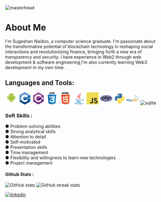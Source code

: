 <img src="https://media.tenor.com/3bTxZ4HdrysAAAAC/pixels-neon.gif" alt="masterhead" width="1000" height="350">
<h1>About Me</h1>

I'm Sugeshan Naidoo, a computer science graduate. I'm passionate about the transformative potential of blockchain technology in reshaping social interactions and revolutionizing finance, bringing forth a new era of transparency and security.
I have experience in Web2 through web development & software engineering,I'm also currently learning Web3 development in my own time.

<h2 align="left">Languages and Tools:</h2>
<p align="left"> <img src="https://raw.githubusercontent.com/devicons/devicon/master/icons/android/android-original-wordmark.svg" alt="android" width="40" height="40"/>
<img src="https://raw.githubusercontent.com/devicons/devicon/master/icons/cplusplus/cplusplus-original.svg" alt="cplusplus" width="40" height="40"/>
<img src="https://raw.githubusercontent.com/devicons/devicon/master/icons/csharp/csharp-original.svg" alt="csharp" width="40" height="40"/>
<img src="https://raw.githubusercontent.com/devicons/devicon/master/icons/css3/css3-original-wordmark.svg" alt="css3" width="40" height="40"/>
<img src="https://raw.githubusercontent.com/devicons/devicon/master/icons/html5/html5-original-wordmark.svg" alt="html5" width="40" height="40"/>
<img src="https://raw.githubusercontent.com/devicons/devicon/master/icons/java/java-original.svg" alt="java" width="40" height="40"/>
<img src="https://raw.githubusercontent.com/devicons/devicon/master/icons/javascript/javascript-original.svg" alt="javascript" width="40" height="40"/>
<img src="https://raw.githubusercontent.com/devicons/devicon/master/icons/php/php-original.svg" alt="php" width="40" height="40"/>
<img src="https://raw.githubusercontent.com/devicons/devicon/master/icons/python/python-original.svg" alt="python" width="40" height="40"/>
<img src="https://raw.githubusercontent.com/devicons/devicon/master/icons/mysql/mysql-original-wordmark.svg" alt="mysql" width="40" height="40"/>
<img src="https://www.vectorlogo.zone/logos/sqlite/sqlite-icon.svg" alt="sqlite" width="40" height="40"/></p>

<h3>Soft Skills :</h3>
● Problem-solving abilities <br>
● Strong analytical skills <br>
● Attention to detail <br>
● Self-motivated <br>
● Presentation skills <br>
● Time management <br>
● Flexibility and willingness to learn new technologies <br>
● Project management

<h4>Github Stats :</h4>

![GitHub stats](https://github-readme-stats.vercel.app/api?username=SugeshanNaidoo&show_icons=true) 
![GitHub streak stats](https://streak-stats.demolab.com/?user=SugeshanNaidoo)


[<img src='https://cdn.jsdelivr.net/npm/simple-icons@3.0.1/icons/linkedin.svg' alt='linkedin' height='40'>](https://www.linkedin.com/in/sugeshannaidoo/)  

